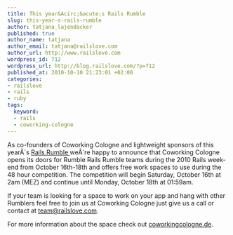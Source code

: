 ```yaml
--- 
title: This year&Acirc;&acute;s Rails Rumble
slug: this-year-s-rails-rumble
author: tatjana_lajendacker
published: true
author_name: tatjana
author_email: tatjana@railslove.com
author_url: http://www.railslove.com
wordpress_id: 712
wordpress_url: http://blog.railslove.com/?p=712
published_at: 2010-10-10 21:23:01 +02:00
categories: 
- railslove
- rails
- ruby
tags: 
  keyword: 
  - rails
  - coworking-cologne
---
```

<!--[if gte mso 9]>  Normal 0   21   false false false  DE X-NONE X-NONE                           <![endif]--><!--[if gte mso 9]>                                                                                                                                            <![endif]--><!--[if gte mso 10]>-->
<p class="MsoNormal"><span lang="EN-US">As co-founders of Coworking Cologne and lightweight sponsors of this year&Acirc;&acute;s <a href="http://railsrumble.com">Rails Rumble </a>we&Acirc;&acute;re<span> </span>happy to <span> </span>announce that Coworking Cologne opens its doors for Rumble Rails Rumble teams during the 2010 Rails weekend from October 16th-18th and offers free work spaces to use during the 48 hour competition. The competition will begin Saturday, October 16th at 2am (MEZ) and continue until Monday, October 18th at 01:59am. </span></p>
<p class="MsoNormal"><span lang="EN-US">If your team is looking for a space to work on your app and hang with other Rumblers feel free to join us at Coworking Cologne just give us a call or contact at <a href="mailto:team@railslove.com">team@railslove.com</a>. </span></p>
<p class="MsoNormal"><span lang="EN-US">For more information about the space check out <a href="http://www.coworkingcologne.de">coworkingcologne.de</a>.</span></p>
<p class="MsoNormal"><span lang="EN-US"> </span></p>
